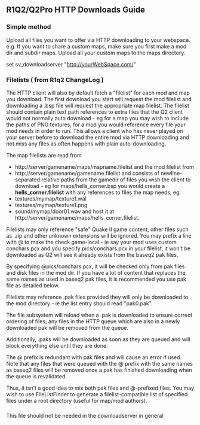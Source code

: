 ## R1Q2/Q2Pro HTTP Downloads Guide

### Simple method

Upload all files you want to offer via HTTP downloading to your webspace.
e.g. If you want to share a custom maps, make sure you first make a mod dir and subdir maps. Upload all your custom maps to the maps directory.

set sv_downloadserver "http://yourWebSpace.com/"

### Filelists ( from R1q2 ChangeLog )

The HTTP client will also by default fetch a "filelist" for each mod and map you download. The first download you start will request the mod filelist and downloading a .bsp file will request the appropriate map filelist. The filelist should contain plain text path references to extra files that the Q2 client would not normally auto download - eg for a map you may wish to include the paths of PNG textures, for a mod you would reference every file your mod needs in order to run. This allows a client who has never played on your server before to download the entire mod via HTTP downloading and not miss any files as often happens with plain auto-downloading. 

The map filelists are read from 
- http://server/gamename/maps/mapname.filelist 
and the mod filelist from 
- http://server/gamename/gamename.filelist
and consists of newline-separated relative paths from the gamedir of files you wish the client to download - eg for maps/hells_corner.bsp you would create a **hells_corner.filelist** with any references to files the map needs, eg:
- textures/mymap/texture1.wal
- textures/mymap/texture1.png
- sound/mymap/door01.wav
and host it at http://server/gamename/maps/hells_corner.filelist. 

Filelists may only reference "safe" Quake II game content, other files such as .zip and other unknown extensions will be ignored. You may prefix a line with @ to make the check game-local - ie say your mod uses custom conchars.pcx and you specify pics/conchars.pcx in your filelist, it won't be downloaded as Q2 will see it already exists from the baseq2 pak files.

By specifying @pics/conchars.pcx, it will be checked only from pak files and disk files in the mod dir. If you have a lot of content that replaces the same names as used in baseq2 pak files, it is recommended you use pak file as detailed below.

Filelists may reference .pak files provided they will only be downloaded to the mod directory - ie the list entry should read "pak0.pak".

The file subsystem will reload when a .pak is downloaded to ensure correct ordering of files; any files in the HTTP queue which are also in a newly downloaded pak will be removed from the queue. 

Additionally, .paks will be downloaded as soon as they are queued and will block everything else until they are done. 

The @ prefix is redundant with pak files and will cause an error if used. Note that any files that were queued with the @ prefix with the same names as baseq2 files will be removed once a pak has finished downloading when the queue is revalidated. 

Thus, it isn't a good idea to mix both pak files and @-prefixed files. You may wish to use FileListFinder to generate a filelist-compatible list of specified files under a root directory (useful for map/mod authors).

###
This file should not be needed in the downloadserver in general